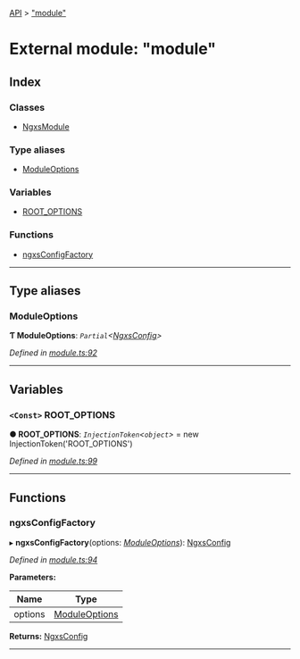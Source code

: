 [API](../README.md) > ["module"](../modules/_module_.md)

# External module: "module"

## Index

### Classes

* [NgxsModule](../classes/_module_.ngxsmodule.md)

### Type aliases

* [ModuleOptions](_module_.md#moduleoptions)

### Variables

* [ROOT_OPTIONS](_module_.md#root_options)

### Functions

* [ngxsConfigFactory](_module_.md#ngxsconfigfactory)

---

## Type aliases

<a id="moduleoptions"></a>

###  ModuleOptions

**Ƭ ModuleOptions**: *`Partial`<[NgxsConfig](../classes/_symbols_.ngxsconfig.md)>*

*Defined in [module.ts:92](https://github.com/ngxs/store/blob/7d8137d/packages/store/src/module.ts#L92)*

___

## Variables

<a id="root_options"></a>

### `<Const>` ROOT_OPTIONS

**● ROOT_OPTIONS**: *`InjectionToken`<`object`>* =  new InjectionToken<ModuleOptions>('ROOT_OPTIONS')

*Defined in [module.ts:99](https://github.com/ngxs/store/blob/7d8137d/packages/store/src/module.ts#L99)*

___

## Functions

<a id="ngxsconfigfactory"></a>

###  ngxsConfigFactory

▸ **ngxsConfigFactory**(options: *[ModuleOptions](_module_.md#moduleoptions)*): [NgxsConfig](../classes/_symbols_.ngxsconfig.md)

*Defined in [module.ts:94](https://github.com/ngxs/store/blob/7d8137d/packages/store/src/module.ts#L94)*

**Parameters:**

| Name | Type |
| ------ | ------ |
| options | [ModuleOptions](_module_.md#moduleoptions) |

**Returns:** [NgxsConfig](../classes/_symbols_.ngxsconfig.md)

___

